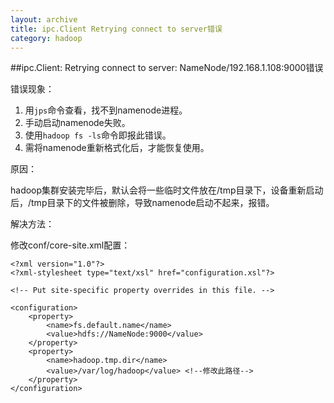 ```yaml
---
layout: archive
title: ipc.Client Retrying connect to server错误
category: hadoop
---
```


##ipc.Client: Retrying connect to server: NameNode/192.168.1.108:9000错误

错误现象：

1. 用`jps`命令查看，找不到namenode进程。
2. 手动启动namenode失败。
3. 使用`hadoop fs -ls`命令即报此错误。
4. 需将namenode重新格式化后，才能恢复使用。

原因：

hadoop集群安装完毕后，默认会将一些临时文件放在/tmp目录下，设备重新启动后，/tmp目录下的文件被删除，导致namenode启动不起来，报错。

解决方法：

修改conf/core-site.xml配置：


	<?xml version="1.0"?>
	<?xml-stylesheet type="text/xsl" href="configuration.xsl"?>

	<!-- Put site-specific property overrides in this file. -->

	<configuration>
		<property>
			<name>fs.default.name</name>
			<value>hdfs://NameNode:9000</value>
		</property>
		<property>
			<name>hadoop.tmp.dir</name>
			<value>/var/log/hadoop</value> <!--修改此路径-->
		</property>
	</configuration>

